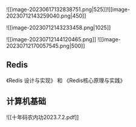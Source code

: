 ![[image-20230617132838751.png|525]]![[image-20230712143259040.png|450]]

![[image-20230712143233458.png|1025]]

![[image-20230712144120465.png]]
![[image-20230712170057545.png|500]]




## Redis
《Redis 设计与实现》 和 《Redis核心原理与实践》

## 计算机基础
![[十年码农内功2023.7.2.pdf]]